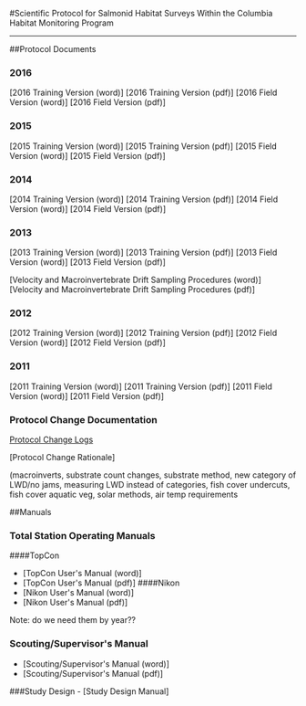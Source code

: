 #Scientific Protocol for Salmonid Habitat Surveys Within the Columbia Habitat Monitoring Program

----------

##Protocol Documents

### 2016
[2016 Training Version (word)]
[2016 Training Version (pdf)]
[2016 Field Version (word)]
[2016 Field Version (pdf)]
### 2015
[2015 Training Version (word)]
[2015 Training Version (pdf)]
[2015 Field Version (word)]
[2015 Field Version (pdf)]
### 2014
[2014 Training Version (word)]
[2014 Training Version (pdf)]
[2014 Field Version (word)]
[2014 Field Version (pdf)]
### 2013
[2013 Training Version (word)]
[2013 Training Version (pdf)]
[2013 Field Version (word)]
[2013 Field Version (pdf)]

[Velocity and Macroinvertebrate Drift Sampling Procedures (word)]
[Velocity and Macroinvertebrate Drift Sampling Procedures (pdf)]
### 2012
[2012 Training Version (word)]
[2012 Training Version (pdf)]
[2012 Field Version (word)]
[2012 Field Version (pdf)]
### 2011
[2011 Training Version (word)]
[2011 Training Version (pdf)]
[2011 Field Version (word)]
[2011 Field Version (pdf)]

### Protocol Change Documentation
[Protocol Change Logs](ProtocolChanges.md)

[Protocol Change Rationale]

(macroinverts, substrate count changes, substrate method, new category of LWD/no jams, measuring LWD instead of categories, fish cover undercuts, fish cover aquatic veg, solar methods, air temp requirements

##Manuals
### Total Station Operating Manuals
####TopCon
 - [TopCon User's Manual (word)]
 - [TopCon User's Manual (pdf)]
####Nikon
 - [Nikon User's Manual (word)]
 - [Nikon User's Manual (pdf)]

Note: do we need them by year??

### Scouting/Supervisor's Manual
 - [Scouting/Supervisor's Manual (word)]
 - [Scouting/Supervisor's Manual (pdf)]

###Study Design
	- [Study Design Manual]